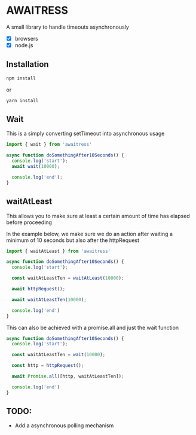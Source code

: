 # AWAITRESS

A small library to handle timeouts asynchronously

- [x] browsers
- [x] node.js

## Installation

```bash
npm install
```
or 
```bash
yarn install
```

## Wait
This is a simply converting setTimeout into asynchronous usage

```js
import { wait } from 'awaitress'

async function doSomethingAfter10Seconds() {
  console.log('start');
  await wait(10000);

  console.log('end');
}
```

## waitAtLeast
This allows you to make sure at least a certain amount of time has elapsed before proceeding

In the example below, we make sure we do an action after waiting a minimum of 10 seconds but also after the httpRequest
```js
import { waitAtLeast } from 'awaitress'

async function doSomethingAfter10Seconds() {
  console.log('start');

  const waitAtLeastTen = waitAtLeast(10000);

  await httpRequest();

  await waitAtLeastTen(10000);

  console.log('end')
}
```

This can also be achieved with a promise.all and just the wait function

```js
async function doSomethingAfter10Seconds() {
  console.log('start');

  const waitAtLeastTen = wait(10000);

  const http = httpRequest();

  await Promise.all([http, waitAtLeastTen]);

  console.log('end')
}
```

## TODO:
- Add a asynchronous polling mechanism